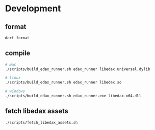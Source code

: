 # Development

## format

```sh
dart format
```

## compile

```sh
# mac
./scripts/build_edax_runner.sh edax_runner libedax.universal.dylib

# linux
./scripts/build_edax_runner.sh edax_runner libedax.so

# windows
./scripts/build_edax_runner.sh edax_runner.exe libedax-x64.dll
```

## fetch libedax assets

```sh
./scripts/fetch_libedax_assets.sh
```
